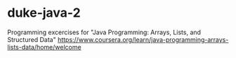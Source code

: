 # duke-java-2 
Programming excercises for "Java Programming: Arrays, Lists, and Structured Data"
https://www.coursera.org/learn/java-programming-arrays-lists-data/home/welcome
